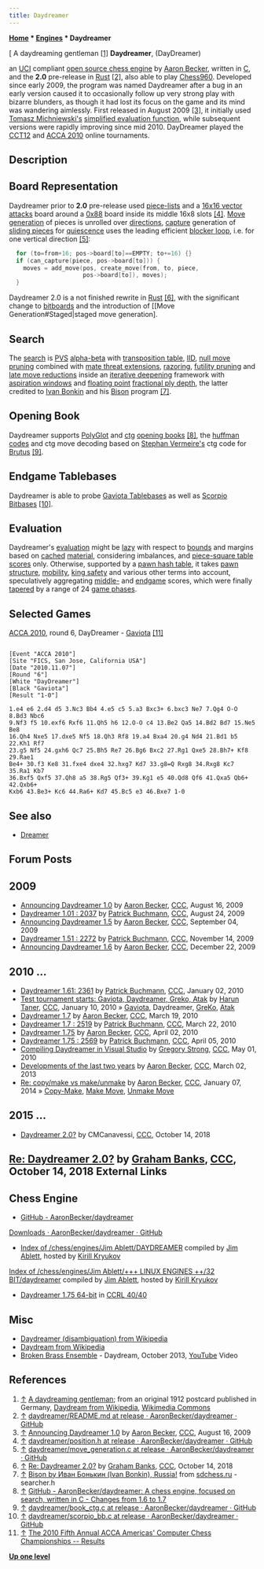 ```yaml
---
title: Daydreamer
---
```

**[Home](Home "Home") * [Engines](Engines "Engines") * Daydreamer**

\[ A daydreaming gentleman <a id="cite-note-1" href="#cite-ref-1">[1]</a>
**Daydreamer**, (DayDreamer)

an [UCI](UCI "UCI") compliant [open source chess engine](Category:Open_Source "Category:Open Source") by [Aaron Becker](Aaron_Becker "Aaron Becker"), written in [C](C "C"), and the **2.0** pre-release in [Rust](Rust "Rust") <a id="cite-note-2" href="#cite-ref-2">[2]</a>,
also able to play [Chess960](Chess960 "Chess960"). Developed since early 2009, the program was named Daydreamer after a bug in an early version caused it to occasionally follow up very strong play with bizarre blunders, as though it had lost its focus on the game and its mind was wandering aimlessly.
First released in August 2009 <a id="cite-note-3" href="#cite-ref-3">[3]</a>, it initially used [Tomasz Michniewski's](Tomasz_Michniewski "Tomasz Michniewski") [simplified evaluation function](Simplified_Evaluation_Function "Simplified Evaluation Function"), while subsequent versions were rapidly improving since mid 2010. DayDreamer played the [CCT12](CCT12 "CCT12") and [ACCA 2010](ACCA_2010 "ACCA 2010") online tournaments.

## Description

## Board Representation

Daydreamer prior to **2.0** pre-release used [piece-lists](Piece-Lists "Piece-Lists") and a [16x16 vector attacks](Vector_Attacks "Vector Attacks") board around a [0x88](0x88 "0x88") board inside its middle 16x8 slots <a id="cite-note-4" href="#cite-ref-4">[4]</a>. [Move generation](Move_Generation "Move Generation") of pieces is unrolled over [directions](Direction "Direction"), [capture](Captures "Captures") generation of [sliding pieces](Sliding_Pieces "Sliding Pieces") for [quiescence](Quiescence_Search "Quiescence Search") uses the leading efficient [blocker loop](Vector_Attacks#blockerloop "Vector Attacks"), i.e. for one vertical direction <a id="cite-note-5" href="#cite-ref-5">[5]</a>:

```C++
  for (to=from+16; pos->board[to]==EMPTY; to+=16) {}
  if (can_capture(piece, pos->board[to])) {
    moves = add_move(pos, create_move(from, to, piece,
                     pos->board[to]), moves);
  }

```

Daydreamer 2.0 is a not finished rewrite in [Rust](Rust "Rust") <a id="cite-note-6" href="#cite-ref-6">[6]</a>, with the significant change to [bitboards](Bitboards "Bitboards") and the introduction of \[\[Move Generation#Staged|staged move generation\].

## Search

The [search](Search "Search") is [PVS](Principal_Variation_Search "Principal Variation Search") [alpha-beta](Alpha-Beta "Alpha-Beta") with [transposition table](Transposition_Table "Transposition Table"), [IID](Internal_Iterative_Deepening "Internal Iterative Deepening"), [null move pruning](Null_Move_Pruning "Null Move Pruning") combined with [mate threat extensions](Mate_Threat_Extensions "Mate Threat Extensions"), [razoring](Razoring "Razoring"), [futility pruning](Futility_Pruning "Futility Pruning") and [late move reductions](Late_Move_Reductions "Late Move Reductions") inside an [iterative deepening](Iterative_Deepening "Iterative Deepening") framework with [aspiration windows](Aspiration_Windows "Aspiration Windows") and [floating point](Float "Float") [fractional ply depth](Depth#FractionalPlies "Depth"),
the latter credited to [Ivan Bonkin](Ivan_Bonkin "Ivan Bonkin") and his [Bison](Bison "Bison") program <a id="cite-note-7" href="#cite-ref-7">[7]</a>.

## Opening Book

Daydreamer supports [PolyGlot](PolyGlot "PolyGlot") and [ctg](CTG "CTG") [opening books](Opening_Book "Opening Book") <a id="cite-note-8" href="#cite-ref-8">[8]</a>, the [huffman codes](https://en.wikipedia.org/wiki/Huffman_coding) and ctg move decoding based on [Stephan Vermeire's](Stephan_Vermeire "Stephan Vermeire") ctg code for [Brutus](Brutus_NL "Brutus NL") <a id="cite-note-9" href="#cite-ref-9">[9]</a>.

## Endgame Tablebases

Daydreamer is able to probe [Gaviota Tablebases](Gaviota_Tablebases "Gaviota Tablebases") as well as [Scorpio Bitbases](Scorpio_Bitbases "Scorpio Bitbases") <a id="cite-note-10" href="#cite-ref-10">[10]</a>.

## Evaluation

Daydreamer's [evaluation](Evaluation "Evaluation") might be [lazy](Lazy_Evaluation "Lazy Evaluation") with respect to [bounds](Bound "Bound") and margins based on [cached](Material_Hash_Table "Material Hash Table") [material](Material "Material"), considering imbalances, and [piece-square table](Piece-Square_Tables "Piece-Square Tables") [scores](Score "Score") only. Otherwise, supported by a [pawn hash table](Pawn_Hash_Table "Pawn Hash Table"), it takes [pawn structure](Pawn_Structure "Pawn Structure"), [mobility](Mobility "Mobility"), [king safety](King_Safety "King Safety") and various other terms into account, speculatively aggregating [middle-](Middlegame "Middlegame") and [endgame](Endgame "Endgame") scores, which were finally [tapered](Tapered_Eval "Tapered Eval") by a range of 24 [game phases](Game_Phases "Game Phases").

## Selected Games

[ACCA 2010](ACCA_2010 "ACCA 2010"), round 6, DayDreamer - [Gaviota](Gaviota "Gaviota") <a id="cite-note-11" href="#cite-ref-11">[11]</a>

```

[Event "ACCA 2010"]
[Site "FICS, San Jose, California USA"]
[Date "2010.11.07"]
[Round "6"]
[White "DayDreamer"]
[Black "Gaviota"]
[Result "1-0"]

1.e4 e6 2.d4 d5 3.Nc3 Bb4 4.e5 c5 5.a3 Bxc3+ 6.bxc3 Ne7 7.Qg4 O-O 8.Bd3 Nbc6 
9.Nf3 f5 10.exf6 Rxf6 11.Qh5 h6 12.O-O c4 13.Be2 Qa5 14.Bd2 Bd7 15.Ne5 Be8 
16.Qh4 Nxe5 17.dxe5 Nf5 18.Qh3 Rf8 19.a4 Bxa4 20.g4 Nd4 21.Bd1 b5 22.Kh1 Rf7 
23.g5 Nf5 24.gxh6 Qc7 25.Bh5 Re7 26.Bg6 Bxc2 27.Rg1 Qxe5 28.Bh7+ Kf8 29.Rae1 
Be4+ 30.f3 Ke8 31.fxe4 dxe4 32.hxg7 Kd7 33.g8=Q Rxg8 34.Rxg8 Kc7 35.Ra1 Kb7 
36.Bxf5 Qxf5 37.Qh8 a5 38.Rg5 Qf3+ 39.Kg1 e5 40.Qd8 Qf6 41.Qxa5 Qb6+ 42.Qxb6+ 
Kxb6 43.Be3+ Kc6 44.Ra6+ Kd7 45.Bc5 e3 46.Bxe7 1-0

```

## See also

- [Dreamer](Dreamer "Dreamer")

## Forum Posts

## 2009

- [Announcing Daydreamer 1.0](http://www.talkchess.com/forum/viewtopic.php?t=29417) by [Aaron Becker](Aaron_Becker "Aaron Becker"), [CCC](CCC "CCC"), August 16, 2009
- [Daydreamer 1.01 : 2037](http://www.talkchess.com/forum/viewtopic.php?t=29519) by [Patrick Buchmann](Patrick_Buchmann "Patrick Buchmann"), [CCC](CCC "CCC"), August 24, 2009
- [Announcing Daydreamer 1.5](http://www.talkchess.com/forum/viewtopic.php?t=29651) by [Aaron Becker](Aaron_Becker "Aaron Becker"), [CCC](CCC "CCC"), September 04, 2009
- [Daydreamer 1.51 : 2272](http://www.talkchess.com/forum/viewtopic.php?t=30605) by [Patrick Buchmann](Patrick_Buchmann "Patrick Buchmann"), [CCC](CCC "CCC"), November 14, 2009
- [Announcing Daydreamer 1.6](http://www.talkchess.com/forum/viewtopic.php?t=31200) by [Aaron Becker](Aaron_Becker "Aaron Becker"), [CCC](CCC "CCC"), December 22, 2009

## 2010 ...

- [Daydreamer 1.61: 2361](http://www.talkchess.com/forum/viewtopic.php?t=31421) by [Patrick Buchmann](Patrick_Buchmann "Patrick Buchmann"), [CCC](CCC "CCC"), January 02, 2010
- [Test tournament starts: Gaviota, Daydreamer, Greko, Atak](http://www.talkchess.com/forum/viewtopic.php?t=31606) by [Harun Taner](Harun_Taner "Harun Taner"), [CCC](CCC "CCC"), January 10, 2010 » [Gaviota](Gaviota "Gaviota"), Daydreamer, [GreKo](GreKo "GreKo"), [Atak](Atak "Atak")
- [Daydreamer 1.7](http://www.talkchess.com/forum/viewtopic.php?t=33361) by [Aaron Becker](Aaron_Becker "Aaron Becker"), [CCC](CCC "CCC"), March 19, 2010
- [Daydreamer 1.7 : 2519](http://www.talkchess.com/forum/viewtopic.php?t=33417) by [Patrick Buchmann](Patrick_Buchmann "Patrick Buchmann"), [CCC](CCC "CCC"), March 22, 2010
- [Daydreamer 1.75](http://www.talkchess.com/forum/viewtopic.php?t=33590) by [Aaron Becker](Aaron_Becker "Aaron Becker"), [CCC](CCC "CCC"), April 02, 2010
- [Daydreamer 1.75 : 2569](http://www.talkchess.com/forum/viewtopic.php?t=33622) by [Patrick Buchmann](Patrick_Buchmann "Patrick Buchmann"), [CCC](CCC "CCC"), April 05, 2010
- [Compiling Daydreamer in Visual Studio](http://www.talkchess.com/forum/viewtopic.php?t=34094) by [Gregory Strong](Gregory_Strong "Gregory Strong"), [CCC](CCC "CCC"), May 01, 2010
- [Developments of the last two years](http://www.talkchess.com/forum/viewtopic.php?t=47384) by [Aaron Becker](Aaron_Becker "Aaron Becker"), [CCC](CCC "CCC"), March 02, 2013
- [Re: copy/make vs make/unmake](http://www.talkchess.com/forum/viewtopic.php?t=50805&start=3) by [Aaron Becker](Aaron_Becker "Aaron Becker"), [CCC](CCC "CCC"), January 07, 2014 » [Copy-Make](Copy-Make "Copy-Make"), [Make Move](Make_Move "Make Move"), [Unmake Move](Unmake_Move "Unmake Move")

## 2015 ...

- [Daydreamer 2.0?](http://www.talkchess.com/forum3/viewtopic.php?f=2&t=68647) by CMCanavessi, [CCC](CCC "CCC"), October 14, 2018

## [Re: Daydreamer 2.0?](http://www.talkchess.com/forum3/viewtopic.php?f=2&t=68647&start=2) by [Graham Banks](Graham_Banks "Graham Banks"), [CCC](CCC "CCC"), October 14, 2018 External Links

## Chess Engine

- [GitHub - AaronBecker/daydreamer](https://github.com/AaronBecker/daydreamer)

[Downloads · AaronBecker/daydreamer · GitHub](https://github.com/AaronBecker/daydreamer/downloads)

- [Index of /chess/engines/Jim Ablett/DAYDREAMER](http://kirr.homeunix.org/chess/engines/Jim%20Ablett/DAYDREAMER/) compiled by [Jim Ablett](Jim_Ablett "Jim Ablett"), hosted by [Kirill Kryukov](Kirill_Kryukov "Kirill Kryukov")

[Index of /chess/engines/Jim Ablett/+++ LINUX ENGINES ++/32 BIT/daydreamer](http://kirr.homeunix.org/chess/engines/Jim%20Ablett/+++%20LINUX%20ENGINES%20++/32%20BIT/daydreamer/) compiled by [Jim Ablett](Jim_Ablett "Jim Ablett"), hosted by [Kirill Kryukov](Kirill_Kryukov "Kirill Kryukov")

- [Daydreamer 1.75 64-bit](http://ccrl.chessdom.com/ccrl/4040/cgi/engine_details.cgi?print=Details&each_game=1&eng=Daydreamer+1.75+64-bit) in [CCRL 40/40](CCRL "CCRL")

## Misc

- [Daydreamer (disambiguation) from Wikipedia](https://en.wikipedia.org/wiki/Daydreamer)
- [Daydream from Wikipedia](https://en.wikipedia.org/wiki/Daydream)
- [Broken Brass Ensemble](Category:Broken_Brass_Ensemble "Category:Broken Brass Ensemble") - Daydream, October 2013, [YouTube](https://en.wikipedia.org/wiki/YouTube) Video

## References

1. <a id="cite-ref-1" href="#cite-note-1">↑</a> [A daydreaming gentleman](https://commons.wikimedia.org/wiki/File:Daydreaming_Gentleman.jpg); from an original 1912 postcard published in Germany, [Daydream from Wikipedia](https://en.wikipedia.org/wiki/Daydream), [Wikimedia Commons](https://en.wikipedia.org/wiki/Wikimedia_Commons)
1. <a id="cite-ref-2" href="#cite-note-2">↑</a> [daydreamer/README.md at release · AaronBecker/daydreamer · GitHub](https://github.com/AaronBecker/daydreamer/blob/release/README.md)
1. <a id="cite-ref-3" href="#cite-note-3">↑</a> [Announcing Daydreamer 1.0](http://www.talkchess.com/forum/viewtopic.php?t=29417) by [Aaron Becker](Aaron_Becker "Aaron Becker"), [CCC](CCC "CCC"), August 16, 2009
1. <a id="cite-ref-4" href="#cite-note-4">↑</a> [daydreamer/position.h at release · AaronBecker/daydreamer · GitHub](https://github.com/AaronBecker/daydreamer/blob/release/position.h)
1. <a id="cite-ref-5" href="#cite-note-5">↑</a> [daydreamer/move_generation.c at release · AaronBecker/daydreamer · GitHub](https://github.com/AaronBecker/daydreamer/blob/release/move_generation.c)
1. <a id="cite-ref-6" href="#cite-note-6">↑</a> [Re: Daydreamer 2.0?](http://www.talkchess.com/forum3/viewtopic.php?f=2&t=68647&start=2) by [Graham Banks](Graham_Banks "Graham Banks"), [CCC](CCC "CCC"), October 14, 2018
1. <a id="cite-ref-7" href="#cite-note-7">↑</a> [Bison by Иван Бонькин (Ivan Bonkin), Russia!](http://www.sdchess.ru/Bison.html) from [sdchess.ru](http://www.sdchess.ru/) - searcher.h
1. <a id="cite-ref-8" href="#cite-note-8">↑</a> [GitHub - AaronBecker/daydreamer: A chess engine, focused on search, written in C - Changes from 1.6 to 1.7](https://github.com/AaronBecker/daydreamer#changes-from-16-to-17)
1. <a id="cite-ref-9" href="#cite-note-9">↑</a> [daydreamer/book_ctg.c at release · AaronBecker/daydreamer · GitHub](https://github.com/AaronBecker/daydreamer/blob/release/book_ctg.c)
1. <a id="cite-ref-10" href="#cite-note-10">↑</a> [daydreamer/scorpio_bb.c at release · AaronBecker/daydreamer · GitHub](https://github.com/AaronBecker/daydreamer/blob/release/scorpio_bb.c)
1. <a id="cite-ref-11" href="#cite-note-11">↑</a> [The 2010 Fifth Annual ACCA Americas' Computer Chess Championships -- Results](http://compchess.org/ACCAChampionships/ACCA2010Championships/2010ACCCResults.html)

**[Up one level](Engines "Engines")**


